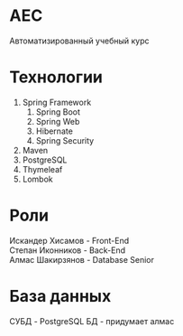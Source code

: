# AEC
Автоматизированный учебный курс
# Технологии
1. Spring Framework
   1. Spring Boot
   2. Spring Web
   3. Hibernate
   4. Spring Security
2. Maven
3. PostgreSQL
4. Thymeleaf
5. Lombok
# Роли
Искандер Хисамов - Front-End  
Степан Иконников - Back-End  
Алмас Шакирзянов - Database Senior  
# База данных
СУБД - PostgreSQL
БД - придумает алмас

